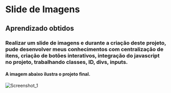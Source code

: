 # Slide de Imagens
## Aprendizado obtidos
 ### Realizar um slide de imagens e durante a criação deste projeto, pude desenvolver meus conhecimentos com centralização de itens, criação de botões interativos, integração do javascript no projeto, trabalhando classes, ID, divs, inputs. 
 #### A imagem abaixo ilustra o projeto final.
 ![Screenshot_1](https://user-images.githubusercontent.com/96561261/160698950-d348d385-0e8a-4d52-be23-7ff92c260aae.png)
